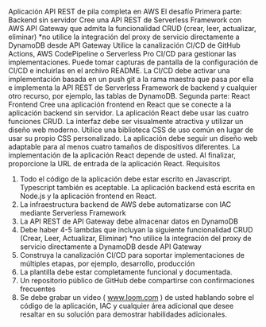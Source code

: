 Aplicación API REST de pila completa en AWS
El desafío
Primera parte: Backend sin servidor
Cree una API REST de Serverless Framework con AWS API Gateway que admita la funcionalidad CRUD (crear, leer, actualizar, eliminar) *no utilice la integración del proxy de servicio directamente a DynamoDB desde API Gateway
Utilice la canalización CI/CD de GitHub Actions, AWS CodePipeline o Serverless Pro CI/CD para gestionar las implementaciones.
Puede tomar capturas de pantalla de la configuración de CI/CD e incluirlas en el archivo README.
La CI/CD debe activar una implementación basada en un push git a la rama maestra que pasa por ella e implementa la API REST de Serverless Framework de backend y cualquier otro recurso, por ejemplo, las tablas de DynamoDB.
Segunda parte: React Frontend
Cree una aplicación frontend en React que se conecte a la aplicación backend sin servidor. La aplicación React debe usar las cuatro funciones CRUD.
La interfaz debe ser visualmente atractiva y utilizar un diseño web moderno. Utilice una biblioteca CSS de uso común en lugar de usar su propio CSS personalizado.
La aplicación debe seguir un diseño web adaptable para al menos cuatro tamaños de dispositivos diferentes.
La implementación de la aplicación React depende de usted. Al finalizar, proporcione la URL de entrada de la aplicación React.
Requisitos
1.	Todo el código de la aplicación debe estar escrito en Javascript. Typescript también es aceptable. La aplicación backend está escrita en Node.js y la aplicación frontend en React.
2.	La infraestructura backend de AWS debe automatizarse con IAC mediante Serverless Framework
3.	La API REST de API Gateway debe almacenar datos en DynamoDB
4.	Debe haber 4-5 lambdas que incluyan la siguiente funcionalidad CRUD (Crear, Leer, Actualizar, Eliminar) *no utilice la integración del proxy de servicio directamente a DynamoDB desde API Gateway
5.	Construya la canalización CI/CD para soportar implementaciones de múltiples etapas, por ejemplo, desarrollo, producción
6.	La plantilla debe estar completamente funcional y documentada.
7.	Un repositorio público de GitHub debe compartirse con confirmaciones frecuentes
8.	Se debe grabar un video ( www.loom.com ) de usted hablando sobre el código de la aplicación, IAC y cualquier área adicional que desee resaltar en su solución para demostrar habilidades adicionales.
